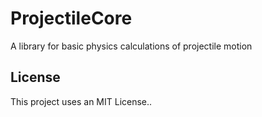 # ProjectileCore
A library for basic physics calculations of projectile motion
## License
This project uses an MIT License..
